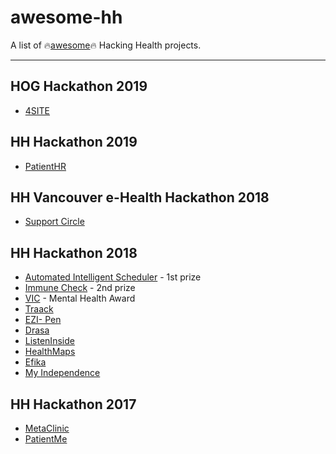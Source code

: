# awesome-hh
A list of 🔥[awesome](https://github.com/sindresorhus/awesome/blob/master/awesome.md)🔥 Hacking Health projects.

---

## HOG Hackathon 2019
* [4SITE](https://github.com/c-core-labs/hog2019-web)

## HH Hackathon 2019
* [PatientHR](https://github.com/patienthr/PatientHR)

## HH Vancouver e-Health Hackathon 2018

* [Support Circle](https://github.com/andrewgrant111/support-circle)

## HH Hackathon 2018

* [Automated Intelligent Scheduler](https://hhstjohnsnl2018.sparkboard.com/project/5aa52dc364fffa0400b9b1d6) - 1st prize
* [Immune Check](https://github.com/jthetzel/outbreak-nl-web) - 2nd prize
* [VIC](https://hhstjohnsnl2018.sparkboard.com/project/5aa41fe864fffa0400b9b1ac) - Mental Health Award
* [Traack](https://hhstjohnsnl2018.sparkboard.com/project/5a9d99ace9387d040052ecb6)
* [EZI- Pen](https://hhstjohnsnl2018.sparkboard.com/project/5aa52b1264fffa0400b9b1d1)
* [Drasa](https://www.github.com/Sagrix/drasa)
* [ListenInside](https://hhstjohnsnl2018.sparkboard.com/project/5aa02baf74c6da040066d240)
* [HealthMaps](https://hhstjohnsnl2018.sparkboard.com/project/5aa54e483feea30400b63603)
* [Efika](https://hhstjohnsnl2018.sparkboard.com/project/5aa5519d3feea30400b63607)
* [My Independence](https://hhstjohnsnl2018.sparkboard.com/project/5aa53ae064fffa0400b9b1e4)

## HH Hackathon 2017

* [MetaClinic](https://github.com/jthetzel/blood-clinic-web)
* [PatientMe](https://github.com/moustafaelsisy/patientme)
